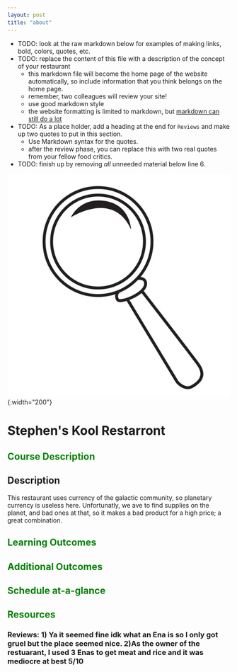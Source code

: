 ```yaml
---
layout: post
title: "about"
---
```




- TODO: look at the raw markdown below for examples of making links, bold, colors, quotes, etc.
- TODO: replace the content of this file with a description of the concept of your restaurant
  - this markdown file will become the home page of the website automatically, so include
    information that you think belongs on the home page.
  - remember, two colleagues will review your site!
  - use good markdown style
  - the website formatting is limited to markdown, but
  [markdown can still do a lot](https://www.markdownguide.org/tools/jekyll/)
- TODO: As a place holder, add a heading at the end for `Reviews` and make up two quotes to
  put in this section.
  - Use Markdown syntax for the quotes.
  - after the review phase, you can replace this with two real quotes from your fellow
  food critics.
- TODO: finish up by removing _all_ unneeded material below line 6.

![logo](./assets/images/magnifying-glass-logo.jpeg){:width="200"}

# Stephen's Kool Restarront

## <span style="color:green">Course Description</span>

## Description

This restaurant uses currency of the galactic community, so planetary currency is useless here. Unfortunatly, we ave to find supplies on the planet, and bad ones at that, so it makes a bad product for a high price; a great combination.

## <span style="color:green">Learning Outcomes</span>


## <span style="color:green">Additional Outcomes</span>


## <span style="color:green">Schedule at-a-glance</span>

## <span style="color:green">Resources</span>

### Reviews: 1) Ya it seemed fine idk what an Ena is so I only got gruel but the place seemed nice. 2)As the owner of the restuarant, I used 3 Enas to get meat and rice and it was mediocre at best 5/10
